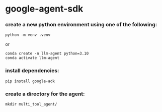 # google-agent-sdk

### create a new python environment using one of the following:
```
python -m venv .venv
```
or
```
conda create -n llm-agent python=3.10
conda activate llm-agent
```
### install dependencies:

```
pip install google-adk
```

### create a directory for the agent:
```
mkdir multi_tool_agent/
```